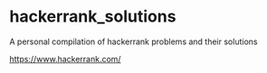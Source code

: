 # hackerrank_solutions
A personal compilation of hackerrank problems and their solutions 

https://www.hackerrank.com/
